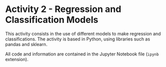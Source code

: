 # Activity 2 - Regression and Classification Models

This activity consists in the use of different models to make regression and classifications. The activity is based in Python, using libraries such as pandas and sklearn.

All code and information are contained in the Jupyter Notebook file (`ipynb` extension).
